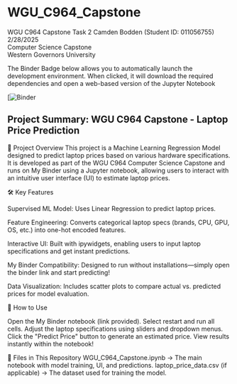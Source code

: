# WGU_C964_Capstone
WGU C964 Capstone Task 2
Camden Bodden (Student ID: 011056755)  
2/28/2025    
Computer Science Capstone   
Western Governors University  
 
The Binder Badge below allows you to automatically launch the development environment. When clicked, it will download the required dependencies and open a web-based version of the Jupyter Notebook

[![Binder](https://mybinder.org/v2/gh/CamdenBodden/WGU_C964_Capstone/60a44bffd39078709842aa0de459a8cdd427947b?urlpath=lab%2Ftree%2FWGU_C964_Capstone.ipynb)

## Project Summary: WGU C964 Capstone - Laptop Price Prediction
📌 Project Overview
This project is a Machine Learning Regression Model designed to predict laptop prices based on various hardware specifications. It is developed as part of the WGU C964 Computer Science Capstone and runs on My Binder using a Jupyter notebook, allowing users to interact with an intuitive user interface (UI) to estimate laptop prices.

🛠 Key Features

Supervised ML Model: Uses Linear Regression to predict laptop prices.

Feature Engineering: Converts categorical laptop specs (brands, CPU, GPU, OS, etc.) into one-hot encoded features.

Interactive UI: Built with ipywidgets, enabling users to input laptop specifications and get instant predictions.

My Binder Compatibility: Designed to run without installations—simply open the binder link and start predicting!

Data Visualization: Includes scatter plots to compare actual vs. predicted prices for model evaluation.

🚀 How to Use

Open the My Binder notebook (link provided). Select restart and run all cells. Adjust the laptop specifications using sliders and dropdown menus. Click the "Predict Price" button to generate an estimated price. View results instantly within the notebook!

📂 Files in This Repository
WGU_C964_Capstone.ipynb → The main notebook with model training, UI, and predictions.
laptop_price_data.csv (if applicable) → The dataset used for training the model.

